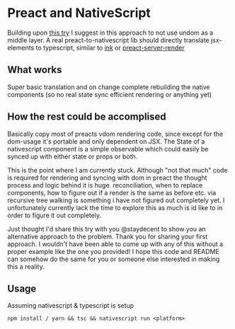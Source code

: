 # Preact and NativeScript

Building upon [this try](https://github.com/staydecent/nativescript-preact) I suggest in this approach to not use undom as a middle layer. A real preact-to-nativescript lib should directly translate jsx-elements to typescript, similar to [ink](https://github.com/vadimdemedes/ink) or [preact-server-render](https://github.com/marvinhagemeister/preact-server-renderer)

## What works
Super basic translation and on change complete rebuilding the native components (so no real state sync efficient rendering or anything yet)

## How the rest could be accomplised

Basically copy most of preacts vdom rendering code, since except for the dom-usage it's portable and only dependent on JSX.
The State of a nativescript component is a simple observable which could easily be synced up with either state or props or both.

This is the point where I am currently stuck. Although "not that much" code is required for rendering and syncing with dom in preact the thought process and logic behind it is huge. reconciliation, when to replace components, how to figure out if a render is the same as before etc. via recursive tree walking is something i have not figured out completely yet. I unfortunately currently lack the time to explore this as much is id like to in order to figure it out completely.

Just thought I'd share this try with you @staydecent to show you an alternative approach to the problem. Thank you for sharing your first approach. I wouldn't have been able to come up with any of this without a proper example like the one you provided! I hope this code and README can somehow do the same for you or someone else interested in making this a reality.

## Usage
Assuming nativescript & typescript is setup

`npm install / yarn && tsc && nativescript run <platform>`